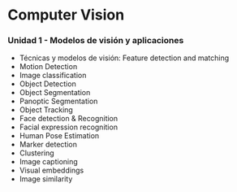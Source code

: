 # Computer Vision

### Unidad 1 - Modelos de visión y aplicaciones

- Técnicas y modelos de visión: Feature detection and matching
- Motion Detection
- Image classification
- Object Detection
- Object Segmentation
- Panoptic Segmentation
- Object Tracking
- Face detection & Recognition
- Facial expression recognition
- Human Pose Estimation
- Marker detection
- Clustering
- Image captioning
- Visual embeddings 
- Image similarity

